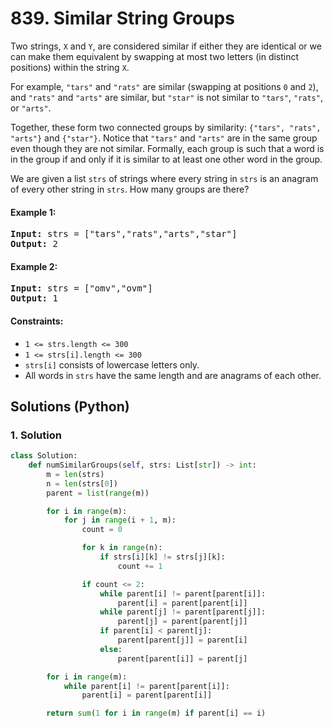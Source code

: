 # 839. Similar String Groups
Two strings, `X` and `Y`, are considered similar if either they are identical or we can make them equivalent by swapping at most two letters (in distinct positions) within the string `X`.

For example, `"tars"` and `"rats"` are similar (swapping at positions `0` and `2`), and `"rats"` and `"arts"` are similar, but `"star"` is not similar to `"tars"`, `"rats"`, or `"arts"`.

Together, these form two connected groups by similarity: `{"tars", "rats", "arts"}` and `{"star"}`.  Notice that `"tars"` and `"arts"` are in the same group even though they are not similar.  Formally, each group is such that a word is in the group if and only if it is similar to at least one other word in the group.

We are given a list `strs` of strings where every string in `strs` is an anagram of every other string in `strs`. How many groups are there?

#### Example 1:
<pre>
<strong>Input:</strong> strs = ["tars","rats","arts","star"]
<strong>Output:</strong> 2
</pre>

#### Example 2:
<pre>
<strong>Input:</strong> strs = ["omv","ovm"]
<strong>Output:</strong> 1
</pre>

#### Constraints:
* `1 <= strs.length <= 300`
* `1 <= strs[i].length <= 300`
* `strs[i]` consists of lowercase letters only.
* All words in `strs` have the same length and are anagrams of each other.

## Solutions (Python)

### 1. Solution
```Python
class Solution:
    def numSimilarGroups(self, strs: List[str]) -> int:
        m = len(strs)
        n = len(strs[0])
        parent = list(range(m))

        for i in range(m):
            for j in range(i + 1, m):
                count = 0

                for k in range(n):
                    if strs[i][k] != strs[j][k]:
                        count += 1

                if count <= 2:
                    while parent[i] != parent[parent[i]]:
                        parent[i] = parent[parent[i]]
                    while parent[j] != parent[parent[j]]:
                        parent[j] = parent[parent[j]]
                    if parent[i] < parent[j]:
                        parent[parent[j]] = parent[i]
                    else:
                        parent[parent[i]] = parent[j]

        for i in range(m):
            while parent[i] != parent[parent[i]]:
                parent[i] = parent[parent[i]]

        return sum(1 for i in range(m) if parent[i] == i)
```
